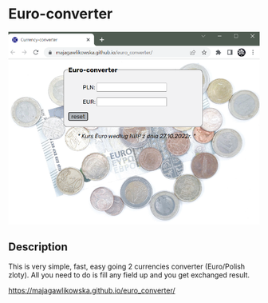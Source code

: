 # Euro-converter
![converter](images/screen.png)
## Description
This is very simple, fast, easy going 2 currencies converter (Euro/Polish zloty). All you need to do is fill any field up and you get exchanged result.

https://majagawlikowska.github.io/euro_converter/
